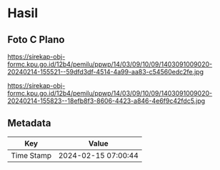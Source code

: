 # Hasil

## Foto C Plano

https://sirekap-obj-formc.kpu.go.id/12b4/pemilu/ppwp/14/03/09/10/09/1403091009020-20240214-155521--59dfd3df-4514-4a99-aa83-c54560edc2fe.jpg

https://sirekap-obj-formc.kpu.go.id/12b4/pemilu/ppwp/14/03/09/10/09/1403091009020-20240214-155823--18efb8f3-8606-4423-a846-4e6f9c42fdc5.jpg


## Metadata

| Key        | Value               |
| ---------- | ------------------- |
| Time Stamp | 2024-02-15 07:00:44 |



